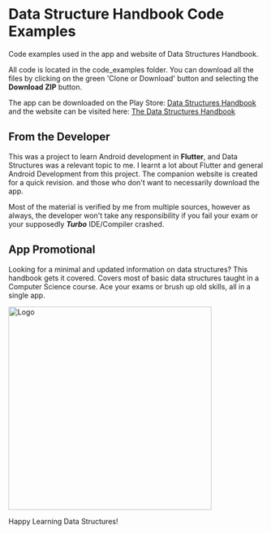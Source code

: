 # Data Structure Handbook Code Examples
Code examples used in the app and website of Data Structures Handbook. 

All code is located in the code_examples folder. You can download all the files by clicking on the green 'Clone or Download' button and selecting the **Download ZIP** button.

The app can be downloaded on the Play Store: [Data Structures Handbook](https://play.google.com/store/apps/details?id=com.bashoverflow.datastructures&hl=en_US) and the website can be visited here: [The Data Structures Handbook](https://www.thedshandbook.com)

## From the Developer

This was a project to learn Android development in **Flutter**, and Data Structures was a relevant topic to me. I learnt a lot about Flutter and general Android Development from this project. The companion website is created for a quick revision. and those who don't want to necessarily download the app.

Most of the material is verified by me from multiple sources, however as always, the developer won't take any responsibility if you fail your exam or your supposedly ***Turbo*** IDE/Compiler crashed.

## App Promotional

Looking for a minimal and updated information on data structures? This handbook gets it covered. Covers most of basic data structures taught in a Computer Science course. Ace your exams or brush up old skills, all in a single app.

<img src="https://github.com/sayantanm19/DS-Handbook/blob/master/promotional_playstore.png" alt="Logo" width="400"/>

Happy Learning Data Structures!
